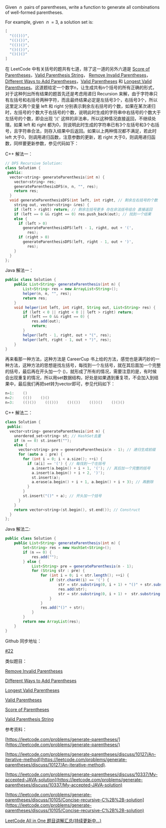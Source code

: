 Given  _n_  pairs of parentheses, write a function to generate all combinations of well-formed parentheses.

For example, given  _n_  = 3, a solution set is:

```cpp
[
  "((()))",
  "(()())",
  "(())()",
  "()(())",
  "()()()"
]
```

在 LeetCode 中有关括号的题共有七道，除了这一道的另外六道是 [Score of Parentheses](https://www.cnblogs.com/grandyang/p/10634116.html)，[Valid Parenthesis String](http://www.cnblogs.com/grandyang/p/7617017.html)， [Remove Invalid Parentheses](http://www.cnblogs.com/grandyang/p/4944875.html)，[Different Ways to Add Parentheses](http://www.cnblogs.com/grandyang/p/4682458.html)，[Valid Parentheses](http://www.cnblogs.com/grandyang/p/4424587.html) 和 [Longest Valid Parentheses](http://www.cnblogs.com/grandyang/p/4424731.html)。这道题给定一个数字n，让生成共有n个括号的所有正确的形式，对于这种列出所有结果的题首先还是考虑用递归 Recursion 来解，由于字符串只有左括号和右括号两种字符，而且最终结果必定是左括号3个，右括号3个，所以这里定义两个变量 left 和 right 分别表示剩余左右括号的个数，如果在某次递归时，左括号的个数大于右括号的个数，说明此时生成的字符串中右括号的个数大于左括号的个数，即会出现 ')(' 这样的非法串，所以这种情况直接返回，不继续处理。如果 left 和 right 都为0，则说明此时生成的字符串已有3个左括号和3个右括号，且字符串合法，则存入结果中后返回。如果以上两种情况都不满足，若此时 left 大于0，则调用递归函数，注意参数的更新，若 right 大于0，则调用递归函数，同样要更新参数，参见代码如下：

C++ 解法一：

```cpp
// DFS Recursive Solution:
class Solution {
 public:
  vector<string> generateParenthesis(int n) {
    vector<string> res;
    generateParenthesisDFS(n, n, "", res);
    return res;
  }
  void generateParenthesisDFS(int left, int right, // 剩余左右括号的个数
    string out, vector<string> &res) {
    if (left > right) return; // 剩余左括号更多 存在非法括号组合 直接返回
    if (left == 0 && right == 0) res.push_back(out); // 找到一个结果
    else {
      if (left > 0)
        generateParenthesisDFS(left - 1, right, out + '(',
          res);
      if (right > 0)
        generateParenthesisDFS(left, right - 1, out + ')',
          res);
    }
  }
};
```

Java 解法一：

```java
public class Solution {
    public List<String> generateParenthesis(int n) {
        List<String> res = new ArrayList<String>();
        helper(n, n, "", res);
        return res;
    }
    void helper(int left, int right, String out, List<String> res) {
        if (left < 0 || right < 0 || left > right) return;
        if (left == 0 && right == 0) {
            res.add(out);
            return;
        }
        helper(left - 1, right, out + "(", res);
        helper(left, right - 1, out + ")", res);
    }
}
```

再来看那一种方法，这种方法是 CareerCup 书上给的方法，感觉也是满巧妙的一种方法，这种方法的思想是找左括号，每找到一个左括号，就在其后面加一个完整的括号，最后再在开头加一个 ()，就形成了所有的情况，需要注意的是，有时候会出现重复的情况，所以用set数据结构，好处是如果遇到重复项，不会加入到结果中，最后我们再把set转为vector即可，参见代码如下：

```cpp
n=1:    ()
n=2:    (())    ()()
n=3:    (()())    ((()))    ()(())    (())()    ()()()
```

C++ 解法二：

```cpp
class Solution {
 public:
  vector<string> generateParenthesis(int n) {
    unordered_set<string> st; // HashSet去重
    if (n == 0) st.insert("");
    else {
      vector<string> pre = generateParenthesis(n - 1); // 递归生成前缀
      for (auto a : pre) {
        for (int i = 0; i < a.size(); ++i) {
          if (a[i] == '(') { // 每找到一个左括号
            a.insert(a.begin() + i + 1, '('); // 其后加一个完整的括号
            a.insert(a.begin() + i + 2, ')');
            st.insert(a);
            a.erase(a.begin() + i + 1, a.begin() + i + 3); // 再删除
          }
        }
        st.insert("()" + a); // 开头加一个括号
      }
    }
    return vector<string>(st.begin(), st.end()); // Construct
  }
};
```

Java 解法二:

```java
public class Solution {
    public List<String> generateParenthesis(int n) {
        Set<String> res = new HashSet<String>();
        if (n == 0) {
            res.add("");
        } else {
            List<String> pre = generateParenthesis(n - 1);
            for (String str : pre) {
                for (int i = 0; i < str.length(); ++i) {
                    if (str.charAt(i) == '(') {
                        str = str.substring(0, i + 1) + "()" + str.substring(i + 1, str.length());
                        res.add(str);
                        str = str.substring(0, i + 1) +  str.substring(i + 3, str.length());
                    }
                }
                res.add("()" + str);
            }
        }
        return new ArrayList(res);
    }
}
```

Github 同步地址：

[#22](https://github.com/grandyang/leetcode/issues/22)

类似题目：

[Remove Invalid Parentheses](http://www.cnblogs.com/grandyang/p/4944875.html)

[Different Ways to Add Parentheses](http://www.cnblogs.com/grandyang/p/4682458.html)

[Longest Valid Parentheses](http://www.cnblogs.com/grandyang/p/4424731.html)

[Valid Parentheses](http://www.cnblogs.com/grandyang/p/4424587.html)

[Score of Parentheses](https://www.cnblogs.com/grandyang/p/10634116.html)

[Valid Parenthesis String](http://www.cnblogs.com/grandyang/p/7617017.html)

参考资料：

[https://leetcode.com/problems/generate-parentheses/](https://leetcode.com/problems/generate-parentheses/)

[https://leetcode.com/problems/generate-parentheses/discuss/10127/An-iterative-method](https://leetcode.com/problems/generate-parentheses/discuss/10127/An-iterative-method).

[https://leetcode.com/problems/generate-parentheses/discuss/10337/My-accepted-JAVA-solution](https://leetcode.com/problems/generate-parentheses/discuss/10337/My-accepted-JAVA-solution)

[https://leetcode.com/problems/generate-parentheses/discuss/10105/Concise-recursive-C%2B%2B-solution](https://leetcode.com/problems/generate-parentheses/discuss/10105/Concise-recursive-C%2B%2B-solution)

[LeetCode All in One 题目讲解汇总(持续更新中...)](http://www.cnblogs.com/grandyang/p/4606334.html)
